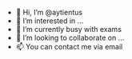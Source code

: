 - 👋 Hi, I’m @aytientus
- 👀 I’m interested in ...
- 🌱 I’m currently busy with exams
- 💞️ I’m looking to collaborate on ...
- 📫 You can contact me via email

<!---
aytientus/aytientus is a ✨ special ✨ repository because its `README.md` (this file) appears on your GitHub profile.
You can click the Preview link to take a look at your changes.
--->
